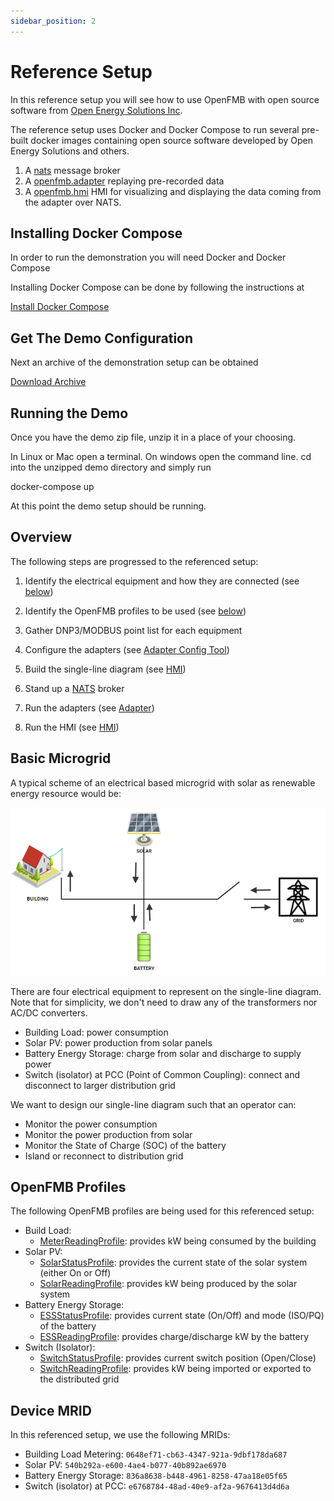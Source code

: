 ```yaml
---
sidebar_position: 2
---
```


# Reference Setup

In this reference setup you will see how to use OpenFMB with open source software
from [Open Energy Solutions Inc](https://openenergysolutionsinc.com).

The reference setup uses Docker and Docker Compose to run several
pre-built docker images containing open source software developed by Open Energy
Solutions and others.

1. A [nats](https://nats.io) message broker
2. A [openfmb.adapter](https://github.com/openenergysolutions/openfmb.adapters) replaying pre-recorded data
3. A [openfmb.hmi](https://github.com/openenergysolutions/openfmb.hmi) HMI for visualizing and displaying the data coming from the adapter over NATS.

## Installing Docker Compose

In order to run the demonstration you will need Docker and Docker Compose

Installing Docker Compose can be done by following the instructions at

[Install Docker Compose](https://docs.docker.com/compose/install/)

## Get The Demo Configuration

Next an archive of the demonstration setup can be obtained 

[Download Archive](https://github.com/openenergysolutions/openfmb.demo/archive/refs/heads/develop.zip)

## Running the Demo

Once you have the demo zip file, unzip it in a place of your choosing.

In Linux or Mac open a terminal. On windows open the command line. cd into the unzipped demo directory and simply run

docker-compose up

At this point the demo setup should be running.

## Overview

The following steps are progressed to the referenced setup:

1. Identify the electrical equipment and how they are connected (see [below](reference#basic-microgrid))

2. Identify the OpenFMB profiles to be used (see [below](reference#openfmb-profiles))

3. Gather DNP3/MODBUS point list for each equipment 

4. Configure the adapters (see [Adapter Config Tool](../adapter-config-tool/reference))

5. Build the single-line diagram (see [HMI](../hmi/sld))

6. Stand up a [NATS](https://nats.io) broker

7. Run the adapters (see [Adapter](../adapter/index))

8. Run the HMI (see [HMI](../hmi/run))

## Basic Microgrid

A typical scheme of an electrical based microgrid with solar as renewable energy resource would be:

![](img/microgrid.png)

There are four electrical equipment to represent on the single-line diagram.  Note that for simplicity, we don't need to draw any of the transformers nor AC/DC converters.

- Building Load: power consumption
- Solar PV: power production from solar panels
- Battery Energy Storage: charge from solar and discharge to supply power
- Switch (isolator) at PCC (Point of Common Coupling): connect and disconnect to larger distribution grid

We want to design our single-line diagram such that an operator can:

- Monitor the power consumption
- Monitor the power production from solar
- Monitor the State of Charge (SOC) of the battery
- Island or reconnect to distribution grid

## OpenFMB Profiles

The following OpenFMB profiles are being used for this referenced setup:

- Build Load:
    - <ins>MeterReadingProfile</ins>: provides kW being consumed by the building 
- Solar PV:
    - <ins>SolarStatusProfile</ins>: provides the current state of the solar system (either On or Off)
    - <ins>SolarReadingProfile</ins>: provides kW being produced by the solar system
- Battery Energy Storage:
    - <ins>ESSStatusProfile</ins>: provides current state (On/Off) and mode (ISO/PQ) of the battery
    - <ins>ESSReadingProfile</ins>: provides charge/discharge kW by the battery
- Switch (Isolator): 
    - <ins>SwitchStatusProfile</ins>: provides current switch position (Open/Close)
    - <ins>SwitchReadingProfile</ins>: provides kW being imported or exported to the distributed grid

## Device MRID

In this referenced setup, we use the following MRIDs:

- Building Load Metering: `0648ef71-cb63-4347-921a-9dbf178da687`
- Solar PV: `540b292a-e600-4ae4-b077-40b892ae6970`
- Battery Energy Storage: `836a8638-b448-4961-8258-47aa18e05f65`
- Switch (isolator) at PCC: `e6768784-48ad-40e9-af2a-9676413d4d6a`
